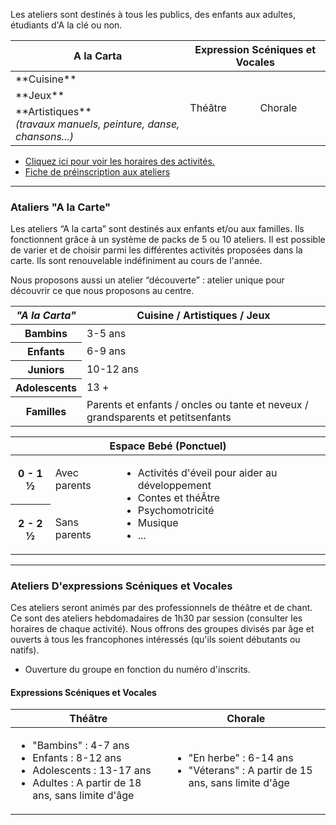 Les ateliers sont destinés à tous les publics, des enfants aux adultes, étudiants d'A la clé ou non.

<table class="two-column-table">
	<thead>
		<tr>
			<th>A la Carta</th>
			<th colspan="2">Expression Scéniques et Vocales</th>
		</tr>
	</thead>
	<tbody>
		<tr>
			<td>**Cuisine**</td>
			<td rowspan="3" class="td-center">Théâtre</td>
			<td rowspan="3" class="td-center">Chorale</td>
		</tr>
		<tr>
			<td>**Jeux**</td>
		</tr>
		<tr>
			<td>**Artistiques**<br /><em>(travaux manuels, peinture, danse, chansons...)</em></td>
		</tr>
	</tbody>
</table>

- [Cliquez ici pour voir les horaires des activités.](fr/agenda-et-evenements.html)
- <a href="https://docs.google.com/forms/d/1S3LFjoOUzh3CUs4OD7TqfRiY_B37R2HSGk8oPCK6pO8/viewform" onclick="window.open(this.href, 'clases', 'width=800,height=600'); return false;">Fiche de préinscription aux ateliers</a>

---

### Ataliers "A la Carte"

Les ateliers “A la carta” sont destinés aux enfants et/ou aux familles. Ils fonctionnent grâce à un
système de packs de 5 ou 10 ateliers. Il est possible de varier et de choisir parmi les différentes
activités proposées dans la carte. Ils sont renouvelable indéfiniment au cours de l'année.

Nous proposons aussi un atelier “découverte” : atelier unique pour découvrir ce que nous proposons au centre.

<table>
	<thead>
		<tr>
			<th><em>"A la Carta"</em></th>
			<th>Cuisine / Artistiques / Jeux</th>
		</tr>
	</thead>
	<tbody>
		<tr>
			<th>Bambins</th>
			<td>3-5 ans</td>
		</tr>
		<tr>
			<th>Enfants</th>
			<td>6-9 ans</td>
		</tr>
		<tr>
			<th>Juniors</th>
			<td>10-12 ans</td>
		</tr>
		<tr>
			<th>Adolescents</th>
			<td>13 +</td>
		</tr>
		<tr>
			<th>Familles</th>
			<td>Parents et enfants / oncles ou tante et neveux / grands­parents et petits­enfants</td>
		</tr>
	</tbody>
</table>
<table>
	<thead>
		<tr>
			<th colspan="3">Espace Bebé (Ponctuel)</th>
		</tr>
	</thead>
	<tbody>
		<tr>
			<th class="td-center">0 - 1 &half;</th>
			<td class="td-center">Avec parents</td>
			<td rowspan="2">
				<ul>
					<li>Activités d'éveil pour aider au développement</li>
					<li>Contes et théÂtre</li>
					<li>Psychomotricité</li>
					<li>Musique</li>
					<li>...</li>
				</ul>
			</td>
		</tr>
		<tr>
			<th class="td-center">2 - 2 &half;</th>
			<td class="td-center">Sans parents</td>
		</tr>
	</tbody>
</table>

---

### Ateliers D'expressions Scéniques et Vocales

Ces ateliers seront animés par des professionnels de théâtre et de chant.
Ce sont des ateliers hebdomadaires de 1h30 par session (consulter les horaires de chaque activité).
Nous offrons des groupes divisés par âge et ouverts à tous les francophones intéressés (qu'ils soient débutants ou natifs).

- Ouverture du groupe en fonction du numéro d'inscrits.

#### Expressions Scéniques et Vocales

<table class="two-column-table">
	<thead>
		<tr>
			<th>Théâtre</th>
			<th>Chorale</th>
		</tr>
	</thead>
	<tbody>
		<tr>
			<td>
				<ul>
					<li>"Bambins" : 4-7 ans</li>
					<li>Enfants : 8-12 ans</li>
					<li>Adolescents : 13-17 ans</li>
					<li>Adultes : A partir de 18 ans, sans limite d'âge</li>
				</ul>
			</td>
			<td>
				<ul>
					<li>"En herbe" : 6-14 ans</li>
					<li>"Véterans" : A partir de 15 ans, sans limite d'âge</li>
				</ul>
			</td>
		</tr>
	</tbody>
</table>
